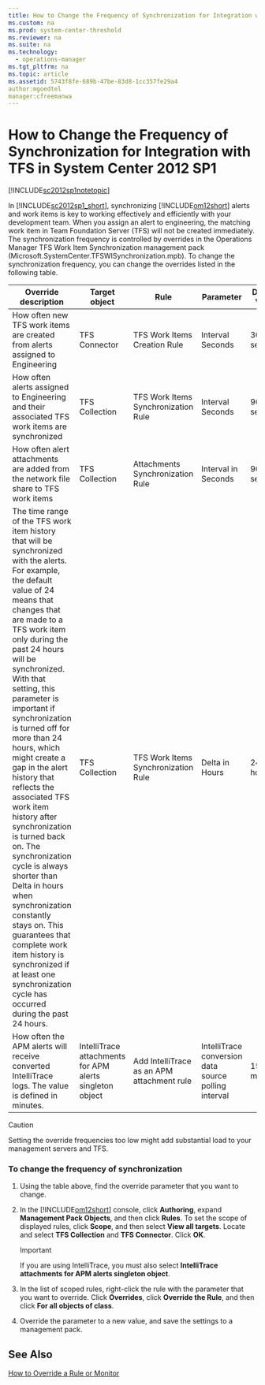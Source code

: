 ```yaml
---
title: How to Change the Frequency of Synchronization for Integration with TFS in System Center 2012 SP1
ms.custom: na
ms.prod: system-center-threshold
ms.reviewer: na
ms.suite: na
ms.technology: 
  - operations-manager
ms.tgt_pltfrm: na
ms.topic: article
ms.assetid: 5743f8fe-689b-47be-83d8-1cc357fe29a4
author:mgoedtel
manager:cfreemanwa
---
```

# How to Change the Frequency of Synchronization for Integration with TFS in System Center 2012 SP1
[!INCLUDE[sc2012sp1notetopic](../../om/manage/includes/sc2012sp1notetopic_md.md)]  
  
In [!INCLUDE[sc2012sp1_short](../../om/manage/includes/sc2012sp1_short_md.md)], synchronizing [!INCLUDE[om12short](../../om/manage/includes/om12short_md.md)] alerts and work items is key to working effectively and efficiently with your development team. When you assign an alert to engineering, the matching work item in Team Foundation Server \(TFS\) will not be created immediately. The synchronization frequency is controlled by overrides in the Operations Manager TFS Work Item Synchronization management pack \(Microsoft.SystemCenter.TFSWISynchronization.mpb\). To change the synchronization frequency, you can change the overrides listed in the following table.  
  
|Override description|Target object|Rule|Parameter|Default Value|  
|------------------------|-----------------|--------|-------------|-----------------|  
|How often new TFS work items are created from alerts assigned to Engineering|TFS Connector|TFS Work Items Creation Rule|Interval Seconds|300 seconds|  
|How often alerts assigned to Engineering and their associated TFS work items are synchronized|TFS Collection|TFS Work Items Synchronization Rule|Interval Seconds|900 seconds|  
|How often alert attachments are added from the network file share to TFS work items|TFS Collection|Attachments Synchronization Rule|Interval in Seconds|900 seconds|  
|The time range of the TFS work item history that will be synchronized with the alerts. For example, the default value of 24 means that changes that are made to a TFS work item only during the past 24 hours will be synchronized. With that setting, this parameter is important if synchronization is turned off for more than 24 hours, which might create a gap in the alert history that reflects the associated TFS work item history after synchronization is turned back on. The synchronization cycle is always shorter than Delta in hours when synchronization constantly stays on. This guarantees that complete work item history is synchronized if at least one synchronization cycle has occurred during the past 24 hours.|TFS Collection|TFS Work Items Synchronization Rule|Delta in Hours|24 hours|  
|How often the APM alerts will receive converted IntelliTrace logs. The value is defined in minutes.|IntelliTrace attachments for APM alerts singleton object|Add IntelliTrace as an APM attachment rule|IntelliTrace conversion data source polling interval|15 minutes|  
  
> [!CAUTION]  
> Setting the override frequencies too low might add substantial load to your management servers and TFS.  
  
### To change the frequency of synchronization  
  
1.  Using the table above, find the override parameter that you want to change.  
  
2.  In the [!INCLUDE[om12short](../../om/manage/includes/om12short_md.md)] console, click **Authoring**, expand **Management Pack Objects**, and then click **Rules**. To set the scope of displayed rules, click **Scope**, and then select **View all targets**. Locate and select **TFS Collection** and **TFS Connector**. Click **OK**.  
  
    > [!IMPORTANT]  
    > If you are using IntelliTrace, you must also select **IntelliTrace attachments for APM alerts singleton object**.  
  
3.  In the list of scoped rules, right\-click the rule with the parameter that you want to override. Click **Overrides**, click **Override the Rule**, and then click **For all objects of class**.  
  
4.  Override the parameter to a new value, and save the settings to a management pack.  
  
## See Also  
[How to Override a Rule or Monitor](../../om/manage/How-to-Override-a-Rule-or-Monitor.md)  
  
